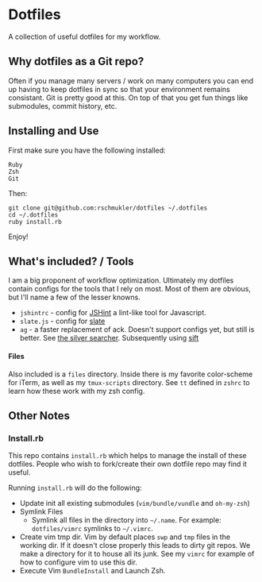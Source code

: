 # Dotfiles

A collection of useful dotfiles for my workflow.

## Why dotfiles as a Git repo?

Often if you manage many servers / work on many computers you can end up having
to keep dotfiles in sync so that your environment remains consistant. Git is
pretty good at this. On top of that you get fun things like submodules, commit
history, etc.

## Installing and Use

First make sure you have the following installed:

```
Ruby
Zsh
Git
```

Then:

```
git clone git@github.com:rschmukler/dotfiles ~/.dotfiles
cd ~/.dotfiles
ruby install.rb
```

Enjoy!

## What's included? / Tools

I am a big proponent of workflow optimization. Ultimately my dotfiles contain
configs for the tools that I rely on most. Most of them are obvious, but I'll
name a few of the lesser knowns.

- `jshintrc` - config for [JSHint](https://github.com/jshint/jshint) a lint-like
  tool for Javascript.
- `slate.js` - config for [slate](https://github.com/jigish/slate)
- `ag` - a faster replacement of ack. Doesn't support configs yet, but still is
  better. See [the silver searcher](https://github.com/ggreer/the_silver_searcher). Subsequently using [sift](https://sift-tool.org)

#### Files

Also included is a `files` directory. Inside there is my favorite color-scheme
for iTerm, as well as my `tmux-scripts` directory. See `tt` defined in `zshrc` to learn how these work with my zsh config.

## Other Notes

### Install.rb

This repo contains `install.rb` which helps to manage the install of these
dotfiles. People who wish to fork/create their own dotfile repo may find it
useful.

Running `install.rb` will do the following:

- Update init all existing submodules (`vim/bundle/vundle` and `oh-my-zsh`)
- Symlink Files
  * Symlink all files in the directory into `~/.name`. For example:
    `dotfiles/vimrc` symlinks to `~/.vimrc`.
- Create vim tmp dir. Vim by default places `swp` and `tmp` files in the working
  dir. If it doesn't close properly this leads to dirty git repos. We make a
  directory for it to house all its junk. See my `vimrc` for example of how to
  configure vim to use this dir.
- Execute Vim `BundleInstall` and Launch Zsh.
